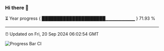 ### Hi there 👋

⏳ Year progress { █████████████████████▁▁▁▁▁▁▁▁▁ } 71.93 %

---

⏰ Updated on Fri, 20 Sep 2024 06:02:54 GMT

![Progress Bar CI](https://github.com/EinsPommes/EinsPommes/blob/main/.github/workflows/main.yml)
